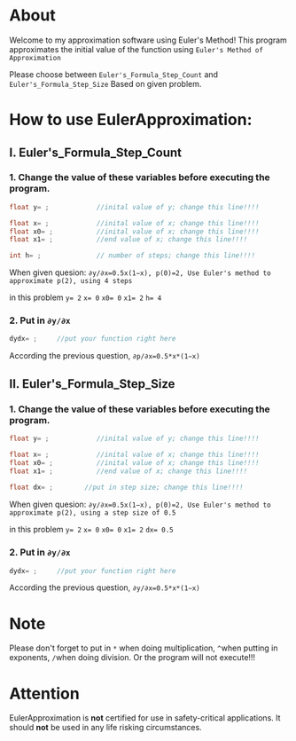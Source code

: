 # About
Welcome to my approximation software using Euler's Method! This program approximates the initial value of the function using ```Euler's Method of Approximation```

Please choose between ```Euler's_Formula_Step_Count``` and ```Euler's_Formula_Step_Size``` Based on given problem.

# How to use EulerApproximation:
## I. Euler's_Formula_Step_Count
###   1. Change the value of these variables before executing the program.
```cpp
float y= ;            //inital value of y; change this line!!!!

float x= ;            //inital value of x; change this line!!!!            
float x0= ;           //inital value of x; change this line!!!!            
float x1= ;           //end value of x; change this line!!!!               

int h= ;              // number of steps; change this line!!!!             
```
When given quesion: ```∂y/∂x=0.5x(1−x), p(0)=2, Use Euler's method to approximate p(2), using 4 steps``` 

in this problem 
```y= 2``` 
```x= 0``` 
```x0= 0``` 
```x1= 2```
```h= 4```

### 2. Put in ```∂y/∂x``` 
```cpp
dydx= ;     //put your function right here 
```
According the previous question, ```∂p/∂x=0.5*x*(1−x)```
## II. Euler's_Formula_Step_Size
###   1. Change the value of these variables before executing the program.
```cpp
float y= ;            //inital value of y; change this line!!!!     

float x= ;            //inital value of x; change this line!!!!             
float x0= ;           //inital value of x; change this line!!!!             
float x1= ;           //end value of x; change this line!!!!                
                                                                      
float dx= ;        //put in step size; change this line!!!!                       
```
When given quesion: ```∂y/∂x=0.5x(1−x), p(0)=2, Use Euler's method to approximate p(2), using a step size of 0.5``` 

in this problem 
```y= 2``` 
```x= 0``` 
```x0= 0``` 
```x1= 2```
```dx= 0.5```

### 2. Put in ```∂y/∂x``` 
```cpp
dydx= ;     //put your function right here 
```
According the previous question, ```∂y/∂x=0.5*x*(1−x)```
# Note
Please don't forget to put in ```*``` when doing multiplication, ```^```when putting in exponents, ```/```when doing division. Or the program will not execute!!!
# Attention
EulerApproximation is **not** certified for use in safety-critical applications. It should **not** be used in any life risking circumstances.
